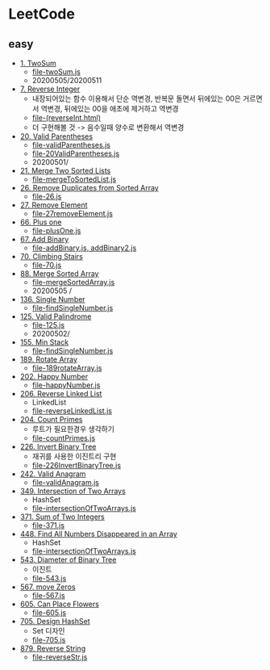 # LeetCode

## easy
* [1. TwoSum](https://leetcode.com/problems/two-sum/submissions/)
    * [file-twoSum.js](https://github.com/Rachel4858/algorithm/blob/master/leetcode/twoSum.js)
    * 20200505/20200511
* [7. Reverse Integer](https://leetcode.com/problems/reverse-integer/)
    * 내장되어있는 함수 이용해서 단순 역변경, 반복문 돌면서 뒤에있는 00은 거르면서 역변경, 뒤에있는 00을 애초에 제거하고 역변경
    * [file-(reverseInt.html)](https://github.com/Rachel4858/algorithm/blob/master/leetcode/reverseInt.html)
    * 더 구현해볼 것 -> 음수일때 양수로 변환해서 역변경
* [20. Valid Parentheses](https://leetcode.com/problems/valid-parentheses)
    * [file-validParentheses.js](https://github.com/Rachel4858/algorithm/blob/master/leetcode/validParentheses.js)
    * [file-20ValidParentheses.js](https://github.com/Rachel4858/algorithm/blob/master/leetcode/20ValidParentheses.js)
    * 20200501/
* [21. Merge Two Sorted Lists](https://leetcode.com/problems/merge-two-sorted-lists/)
    * [file-mergeToSortedList.js](https://github.com/Rachel4858/algorithm/blob/master/leetcode/mergeToSortedList.js)
* [26. Remove Duplicates from Sorted Array](https://leetcode.com/problems/remove-duplicates-from-sorted-array/)
    * [file-26.js](https://github.com/Rachel4858/algorithm/blob/master/leetcode/26.js)
* [27. Remove Element](https://leetcode.com/problems/remove-duplicates-from-sorted-array/)
    * [file-27removeElement.js](https://github.com/Rachel4858/algorithm/blob/master/leetcode/27removeElement.js)
* [66. Plus one](https://leetcode.com/problems/plus-one/)
    * [file-plusOne.js](https://github.com/Rachel4858/algorithm/blob/master/leetcode/plusOne.js)
* [67. Add Binary](https://leetcode.com/problems/add-binary/)
    * [file-addBinary.js, addBinary2.js](https://github.com/Rachel4858/algorithm/blob/master/leetcode/addBinary.js)
* [70. Climbing Stairs](https://leetcode.com/problems/climbing-stairs//)
    * [file-70.js](https://github.com/Rachel4858/algorithm/blob/master/leetcode/70.js)
* [88. Merge Sorted Array](https://leetcode.com/problems/merge-sorted-array/)
    * [file-mergeSortedArray.js](https://github.com/Rachel4858/algorithm/blob/master/leetcode/mergeSortedArray.js)
    * 20200505 / 
* [136. Single Number](https://leetcode.com/problems/single-number/)
    * [file-findSingleNumber.js](https://github.com/Rachel4858/algorithm/blob/master/codesquad/findsingleNumber.js)
* [125. Valid Palindrome](https://leetcode.com/problems/valid-palindrome/)
    * [file-125.js](https://github.com/Rachel4858/algorithm/blob/master/codesquad/125.js)
    * 20200502/
* [155. Min Stack](https://leetcode.com/problems/min-stack/)
    * [file-findSingleNumber.js](https://github.com/Rachel4858/algorithm/blob/master/codesquad/155minStack.js)
* [189. Rotate Array](https://leetcode.com/problems/rotate-array/)
    * [file-189rotateArray.js](https://github.com/Rachel4858/algorithm/blob/master/leetcode/189rotateArray.js)
* [202. Happy Number](https://leetcode.com/problems/happy-number/)
    * [file-happyNumber.js](https://github.com/Rachel4858/algorithm/blob/master/codesquad/happyNumber.js)
* [206. Reverse Linked List](https://leetcode.com/problems/reverse-linked-list/)
    * LinkedList
    * [file-reverseLinkedList.js](https://github.com/Rachel4858/algorithm/blob/master/leetcode/reverseLinkedList.js)
* [204. Count Primes](https://leetcode.com/problems/count-primes/)
    * 루트가 필요한경우 생각하기
    * [file-countPrimes.js](https://github.com/Rachel4858/algorithm/blob/master/leetcode/countPrimes.js)
* [226. Invert Binary Tree](https://leetcode.com/problems/invert-binary-tree/)
    * 재귀를 사용한 이진트리 구현
    * [file-226InvertBinaryTree.js](https://github.com/Rachel4858/algorithm/blob/master/leetcode/226InvertBinaryTree.js)
* [242. Valid Anagram](https://leetcode.com/problems/valid-anagram/)
    * [file-validAnagram.js](https://github.com/Rachel4858/algorithm/blob/master/leetcode/validAnagram.js)
* [349. Intersection of Two Arrays](https://leetcode.com/problems/reverse-linked-list/)
    * HashSet
    * [file-intersectionOfTwoArrays.js](https://github.com/Rachel4858/algorithm/blob/master/leetcode/intersectionOfTwoArrays.js)
* [371. Sum of Two Integers](https://leetcode.com/problems/sum-of-two-integers/)
    * [file-371.js](https://github.com/Rachel4858/algorithm/blob/master/leetcode/371.js)
* [448. Find All Numbers Disappeared in an Array](https://leetcode.com/problems/find-all-numbers-disappeared-in-an-array/)
    * HashSet
    * [file-intersectionOfTwoArrays.js](https://github.com/Rachel4858/algorithm/blob/master/leetcode/448.js)
* [543. Diameter of Binary Tree](https://leetcode.com/problems/diameter-of-binary-tree/)
    * 이진트
    * [file-543.js](https://github.com/Rachel4858/algorithm/blob/master/leetcode/543.js)
* [567. move Zeros](https://leetcode.com/explore/interview/card/top-interview-questions-easy/92/array/567/)
    * [file-567.js](https://github.com/Rachel4858/algorithm/blob/master/leetcode/567.js)
* [605. Can Place Flowers](https://leetcode.com/problems/can-place-flowers/)
    * [file-605.js](https://github.com/Rachel4858/algorithm/blob/master/leetcode/605.js)
* [705. Design HashSet](https://leetcode.com/problems/design-hashset/)
    * Set 디자인  
    * [file-705.js](https://github.com/Rachel4858/algorithm/blob/master/leetcode/705.js)
* [879. Reverse String](https://leetcode.com/explore/featured/card/top-interview-questions-easy/127/strings/879/)
    * [file-reverseStr.js](https://github.com/Rachel4858/algorithm/blob/master/leetcode/reverseStr.js])
